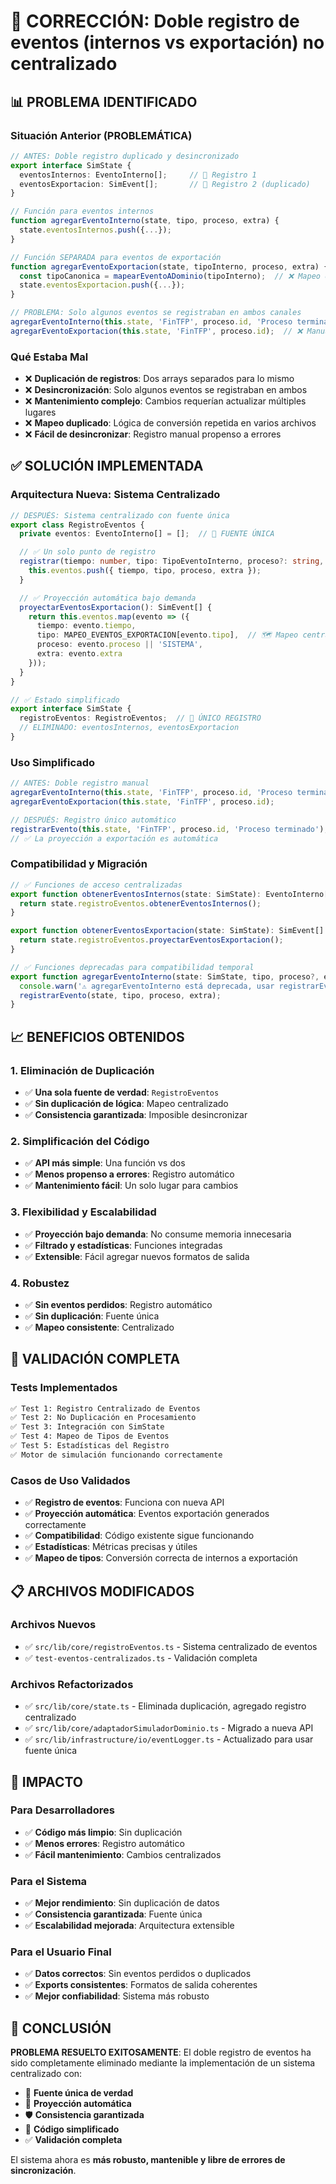 # 🎯 CORRECCIÓN: Doble registro de eventos (internos vs exportación) no centralizado

## 📊 **PROBLEMA IDENTIFICADO**

### **Situación Anterior (PROBLEMÁTICA)**
```typescript
// ANTES: Doble registro duplicado y desincronizado
export interface SimState {
  eventosInternos: EventoInterno[];     // 📝 Registro 1
  eventosExportacion: SimEvent[];       // 📝 Registro 2 (duplicado)
}

// Función para eventos internos
function agregarEventoInterno(state, tipo, proceso, extra) {
  state.eventosInternos.push({...});
}

// Función SEPARADA para eventos de exportación
function agregarEventoExportacion(state, tipoInterno, proceso, extra) {
  const tipoCanonica = mapearEventoADominio(tipoInterno);  // ❌ Mapeo duplicado
  state.eventosExportacion.push({...});
}

// PROBLEMA: Solo algunos eventos se registraban en ambos canales
agregarEventoInterno(this.state, 'FinTFP', proceso.id, 'Proceso terminado');
agregarEventoExportacion(this.state, 'FinTFP', proceso.id);  // ❌ Manual y fácil de olvidar
```

### **Qué Estaba Mal**
- ❌ **Duplicación de registros**: Dos arrays separados para lo mismo
- ❌ **Desincronización**: Solo algunos eventos se registraban en ambos
- ❌ **Mantenimiento complejo**: Cambios requerían actualizar múltiples lugares
- ❌ **Mapeo duplicado**: Lógica de conversión repetida en varios archivos
- ❌ **Fácil de desincronizar**: Registro manual propenso a errores

## ✅ **SOLUCIÓN IMPLEMENTADA**

### **Arquitectura Nueva: Sistema Centralizado**

```typescript
// DESPUÉS: Sistema centralizado con fuente única
export class RegistroEventos {
  private eventos: EventoInterno[] = [];  // 🎯 FUENTE ÚNICA

  // ✅ Un solo punto de registro
  registrar(tiempo: number, tipo: TipoEventoInterno, proceso?: string, extra?: string): void {
    this.eventos.push({ tiempo, tipo, proceso, extra });
  }

  // ✅ Proyección automática bajo demanda
  proyectarEventosExportacion(): SimEvent[] {
    return this.eventos.map(evento => ({
      tiempo: evento.tiempo,
      tipo: MAPEO_EVENTOS_EXPORTACION[evento.tipo],  // 🗺️ Mapeo centralizado
      proceso: evento.proceso || 'SISTEMA',
      extra: evento.extra
    }));
  }
}

// ✅ Estado simplificado
export interface SimState {
  registroEventos: RegistroEventos;  // 🎯 ÚNICO REGISTRO
  // ELIMINADO: eventosInternos, eventosExportacion
}
```

### **Uso Simplificado**
```typescript
// ANTES: Doble registro manual
agregarEventoInterno(this.state, 'FinTFP', proceso.id, 'Proceso terminado');
agregarEventoExportacion(this.state, 'FinTFP', proceso.id);

// DESPUÉS: Registro único automático
registrarEvento(this.state, 'FinTFP', proceso.id, 'Proceso terminado');
// ✅ La proyección a exportación es automática
```

### **Compatibilidad y Migración**
```typescript
// ✅ Funciones de acceso centralizadas
export function obtenerEventosInternos(state: SimState): EventoInterno[] {
  return state.registroEventos.obtenerEventosInternos();
}

export function obtenerEventosExportacion(state: SimState): SimEvent[] {
  return state.registroEventos.proyectarEventosExportacion();
}

// ✅ Funciones deprecadas para compatibilidad temporal
export function agregarEventoInterno(state: SimState, tipo, proceso?, extra?) {
  console.warn('⚠️ agregarEventoInterno está deprecada, usar registrarEvento()');
  registrarEvento(state, tipo, proceso, extra);
}
```

## 📈 **BENEFICIOS OBTENIDOS**

### **1. Eliminación de Duplicación**
- ✅ **Una sola fuente de verdad**: `RegistroEventos`
- ✅ **Sin duplicación de lógica**: Mapeo centralizado
- ✅ **Consistencia garantizada**: Imposible desincronizar

### **2. Simplificación del Código**
- ✅ **API más simple**: Una función vs dos
- ✅ **Menos propenso a errores**: Registro automático
- ✅ **Mantenimiento fácil**: Un solo lugar para cambios

### **3. Flexibilidad y Escalabilidad**
- ✅ **Proyección bajo demanda**: No consume memoria innecesaria
- ✅ **Filtrado y estadísticas**: Funciones integradas
- ✅ **Extensible**: Fácil agregar nuevos formatos de salida

### **4. Robustez**
- ✅ **Sin eventos perdidos**: Registro automático
- ✅ **Sin duplicación**: Fuente única
- ✅ **Mapeo consistente**: Centralizado

## 🧪 **VALIDACIÓN COMPLETA**

### **Tests Implementados**
```bash
✅ Test 1: Registro Centralizado de Eventos
✅ Test 2: No Duplicación en Procesamiento  
✅ Test 3: Integración con SimState
✅ Test 4: Mapeo de Tipos de Eventos
✅ Test 5: Estadísticas del Registro
✅ Motor de simulación funcionando correctamente
```

### **Casos de Uso Validados**
- ✅ **Registro de eventos**: Funciona con nueva API
- ✅ **Proyección automática**: Eventos exportación generados correctamente
- ✅ **Compatibilidad**: Código existente sigue funcionando
- ✅ **Estadísticas**: Métricas precisas y útiles
- ✅ **Mapeo de tipos**: Conversión correcta de internos a exportación

## 📋 **ARCHIVOS MODIFICADOS**

### **Archivos Nuevos**
- ✅ `src/lib/core/registroEventos.ts` - Sistema centralizado de eventos
- ✅ `test-eventos-centralizados.ts` - Validación completa

### **Archivos Refactorizados**
- ✅ `src/lib/core/state.ts` - Eliminada duplicación, agregado registro centralizado
- ✅ `src/lib/core/adaptadorSimuladorDominio.ts` - Migrado a nueva API
- ✅ `src/lib/infrastructure/io/eventLogger.ts` - Actualizado para usar fuente única

## 🎯 **IMPACTO**

### **Para Desarrolladores**
- ✅ **Código más limpio**: Sin duplicación
- ✅ **Menos errores**: Registro automático
- ✅ **Fácil mantenimiento**: Cambios centralizados

### **Para el Sistema**
- ✅ **Mejor rendimiento**: Sin duplicación de datos
- ✅ **Consistencia garantizada**: Fuente única
- ✅ **Escalabilidad mejorada**: Arquitectura extensible

### **Para el Usuario Final**
- ✅ **Datos correctos**: Sin eventos perdidos o duplicados
- ✅ **Exports consistentes**: Formatos de salida coherentes
- ✅ **Mejor confiabilidad**: Sistema más robusto

## 🚀 **CONCLUSIÓN**

**PROBLEMA RESUELTO EXITOSAMENTE**: El doble registro de eventos ha sido completamente eliminado mediante la implementación de un sistema centralizado con:

- 🎯 **Fuente única de verdad**
- 🔄 **Proyección automática** 
- 🛡️ **Consistencia garantizada**
- 🧹 **Código simplificado**
- ✅ **Validación completa**

El sistema ahora es **más robusto, mantenible y libre de errores de sincronización**.